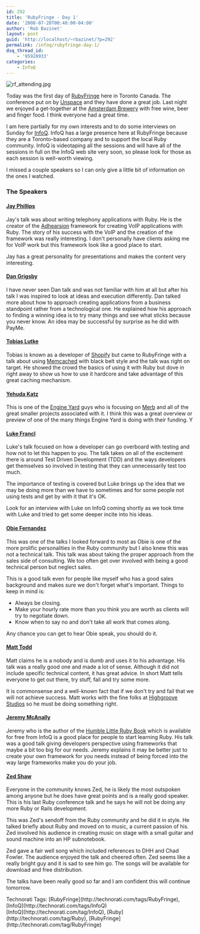 ```yaml
---
id: 292
title: 'RubyFringe - Day 1'
date: '2008-07-20T00:40:00-04:00'
author: 'Rob Bazinet'
layout: post
guid: 'http://localhost/~rbazinet/?p=292'
permalink: /infoq/rubyfringe-day-1/
dsq_thread_id:
    - '95928933'
categories:
    - InfoQ
---
```


  
![rf_attending.jpg](https://accidentaltechnologist.com/files/media/image/rf_attending.jpg)

Today was the first day of [RubyFringe](http://www.rubyfringe.com "RubyFringe") here in Toronto Canada. The conference put on by [Unspace](http://www.unspace.ca/) and they have done a great job. Last night we enjoyed a get-together at the [Amsterdam Brewery](http://www.amsterdambeer.com/) with free wine, beer and finger food. I think everyone had a great time.

I am here partially for my own interests and to do some interviews on Sunday for [InfoQ](http://infoq.com). InfoQ has a large presence here at RubyFringe because they are a Toronto-based company and to support the local Ruby community. InfoQ is videotaping all the sessions and will have all of the sessions in full on the InfoQ web site very soon, so please look for those as each session is well-worth viewing.

I missed a couple speakers so I can only give a little bit of information on the ones I watched.

### The Speakers

#### [Jay Phillips](http://jicksta.com/)

Jay's talk was about writing telephony applications with Ruby. He is the creator of the [Adhearsion](http://adhearsion.com/) framework for creating VoIP applications with Ruby. The story of his success with the VoIP and the creation of the framework was really interesting. I don't personally have clients asking me for VoIP work but this framework look like a good place to start.

Jay has a great personality for presentations and makes the content very interesting.

#### [Dan Grigsby](http://www.unpossible.com/)

I have never seen Dan talk and was not familiar with him at all but after his talk I was inspired to look at ideas and execution differently. Dan talked more about how to approach creating applications from a business standpoint rather from a technological one. He explained how his approach to finding a winning idea is to try many things and see what sticks because you never know. An idea may be successful by surprise as he did with PayMe.

#### [Tobias Lutke](http://blog.leetsoft.com/)

Tobias is known as a developer of [Shopify](http://www.shopify.com/) but came to RubyFringe with a talk about using [Memcached](http://www.danga.com/memcached/) with black belt style and the talk was right on target. He showed the crowd the basics of using it with Ruby but dove in right away to show us how to use it hardcore and take advantage of this great caching mechanism.

#### [Yehuda Katz](http://www.yehudakatz.com/)

This is one of the [Engine Yard](http://www.engineyard.com) guys who is focusing on [Merb](http://www.merbivore.com) and all of the great smaller projects associated with it. I think this was a great overview or preview of one of the many things Engine Yard is doing with their funding. Y

#### [Luke Francl](http://railspikes.com)

Luke's talk focused on how a developer can go overboard with testing and how not to let this happen to you. The talk takes on all of the excitement there is around Test Driven Development (TDD) and the ways developers get themselves so involved in testing that they can unnecessarily test too much.

The importance of testing is covered but Luke brings up the idea that we may be doing more than we have to sometimes and for some people not using tests and get by with it that it's OK.

Look for an interview with Luke on InfoQ coming shortly as we took time with Luke and tried to get some deeper incite into his ideas.

#### [Obie Fernandez](http://obiefernandez.com/)

This was one of the talks I looked forward to most as Obie is one of the more prolific personalities in the Ruby community but I also knew this was not a technical talk. This talk was about taking the proper approach from the sales side of consulting. We too often get over involved with being a good technical person but neglect sales.

This is a good talk even for people like myself who has a good sales background and makes sure we don't forget what's important. Things to keep in mind is:

- Always be closing.
- Make your hourly rate more than you think you are worth as clients will try to negotiate down.
- Know when to say no and don't take all work that comes along.

Any chance you can get to hear Obie speak, you should do it.

#### [Matt Todd](http://maraby.org/)

Matt claims he is a nobody and is dumb and uses it to his advantage. His talk was a really good one and made a lot of sense. Although it did not include specific technical content, it has great advice. In short Matt tells everyone to get out there, try stuff, fail and try some more.

It is commonsense and a well-known fact that if we don't try and fail that we will not achieve success. Matt works with the fine folks at [Highgroove Studios](http://highgroove.com/) so he must be doing something right.

#### [Jeremy McAnally](http://blog.mrneighborly.com/)

Jeremy who is the author of the [Humble Little Ruby Book](http://www.humblelittlerubybook.com/) which is available for free from InfoQ is a good place for people to start learning Ruby. His talk was a good talk giving developers perspective using frameworks that maybe a bit too big for our needs. Jeremy explains it may be better just to create your own framework for you needs instead of being forced into the way large frameworks make you do your job.

#### [Zed Shaw](http://zedshaw.com/)

Everyone in the community knows Zed, he is likely the most outspoken among anyone but he does have great points and is a really good speaker. This is his last Ruby conference talk and he says he will not be doing any more Ruby or Rails development.

This was Zed's sendoff from the Ruby community and he did it in style. He talked briefly about Ruby and moved on to music, a current passion of his. Zed involved his audience in creating music on stage with a small guitar and sound machine into an HP subnotebook.

Zed gave a fair well song which included references to DHH and Chad Fowler. The audience enjoyed the talk and cheered often. Zed seems like a really bright guy and it is sad to see him go. The songs will be available for download and free distribution.

The talks have been really good so far and I am confident this will continue tomorrow.

<div class="wlWriterSmartContent" id="scid:0767317B-992E-4b12-91E0-4F059A8CECA8:2ecc0cad-b052-43fa-9d6c-d69201c4507f" style="margin: 0px; padding: 0px; display: inline;">Technorati Tags: [RubyFringe](http://technorati.com/tags/RubyFringe),[InfoQ](http://technorati.com/tags/InfoQ)</div><div class="posttagsblock">[InfoQ](http://technorati.com/tag/InfoQ), [Ruby](http://technorati.com/tag/Ruby), [RubyFringe](http://technorati.com/tag/RubyFringe)</div>